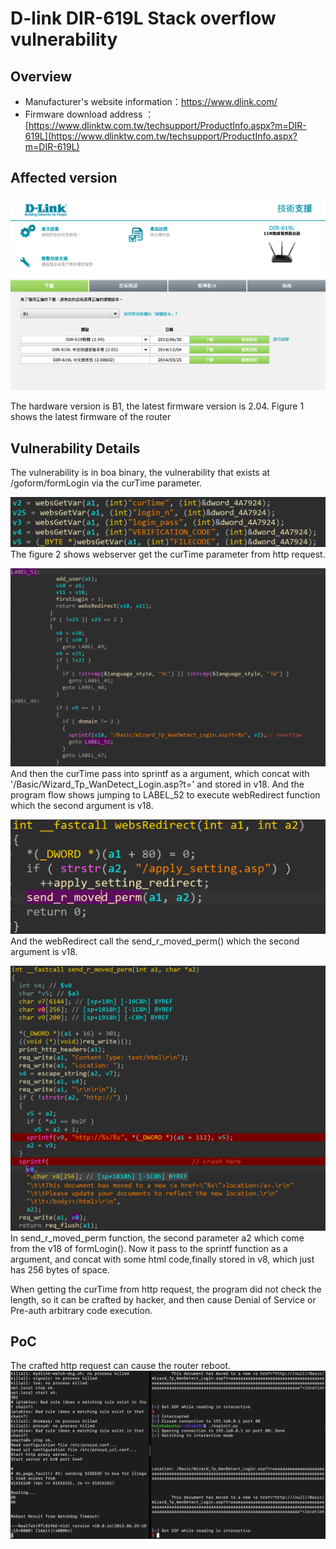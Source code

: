 # D-link DIR-619L Stack overflow vulnerability

## Overview

- Manufacturer's website information：https://www.dlink.com/
- Firmware download address ： [https://www.dlinktw.com.tw/techsupport/ProductInfo.aspx?m=DIR-619L](https://www.dlinktw.com.tw/techsupport/ProductInfo.aspx?m=DIR-619L)

## Affected version
![1](img/1.png)

The hardware version is B1, the latest firmware version is 2.04.
Figure 1 shows the latest firmware of the router

## Vulnerability Details
The vulnerability is in boa binary, the vulnerability that exists at /goform/formLogin via the curTime parameter.

![2](img/2.png)
The figure 2 shows webserver get the curTime parameter from http request.

![3](img/3.png)
And then the curTime pass into sprintf as a argument, which concat with '/Basic/Wizard_Tp_WanDetect_Login.asp?t=' and stored in v18.
And the program flow shows jumping to LABEL_52 to execute webRedirect function which the second argument is v18.

![4](img/4.png)
And the webRedirect call the send_r_moved_perm() which the second argument is v18.

![5](img/5.png)
In send_r_moved_perm function, the second parameter a2 which come from the v18 of formLogin(). Now it pass to the sprintf function as a argument, and concat with some html code,finally stored in v8, which just has 256 bytes of space.

When getting the curTime from http request, the program did not check the length, so it can be crafted by hacker, and then cause Denial of Service or Pre-auth arbitrary code execution. 

## PoC
The crafted http request can cause the router reboot.
![DoS](img/DoS.png)

